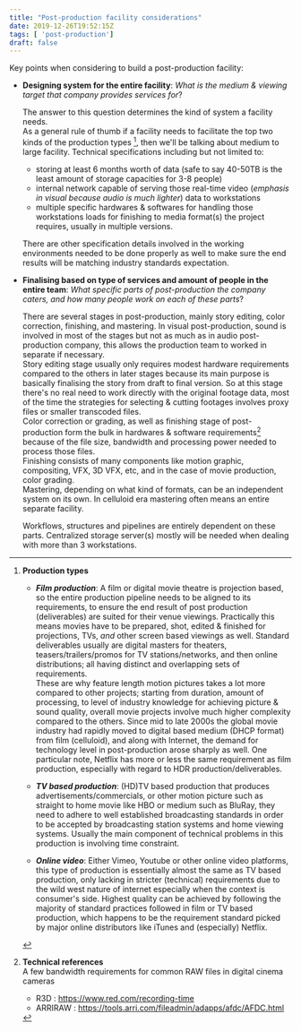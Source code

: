```yaml
---
title: "Post-production facility considerations"
date: 2019-12-26T19:52:15Z
tags: [ 'post-production']
draft: false
---
```


Key points when considering to build a post-production facility:

- **Designing system for the entire facility**: _What is the medium & viewing target that company provides services for_?     
    
    The answer to this question determines the kind of system a facility needs.    
    As a general rule of thumb if a facility needs to facilitate the top two kinds of the production types [^note], then we'll be talking about medium to large facility. Technical specifications including but not limited to: 
    - storing at least 6 months worth of data (safe to say 40-50TB is the least amount of storage capacities for 3-8 people)
    - internal network capable of serving those real-time video (_emphasis in visual because audio is much lighter_) data to workstations
    - multiple specific hardwares & softwares for handling those workstations loads for finishing to media format(s) the project requires, usually in multiple versions. 

    There are other specification details involved in the working environments needed to be done properly as well to make sure the end results will be matching industry standards expectation. 

- **Finalising based on type of services and amount of people in the entire team**: _What specific parts of post-production the company caters, and how many people work on each of these parts_?     

    There are several stages in post-production, mainly story editing, color correction, finishing, and mastering. In visual post-production, sound is involved in most of the stages but not as much as in audio post-production company, this allows the production team to worked in separate if necessary.    
    Story editing stage usually only requires modest hardware requirements compared to the others in later stages because its main purpose is basically finalising the story from draft to final version. So at this stage there's no real need to work directly with the original footage data, most of the time the strategies for selecting & cutting footages involves proxy files or smaller transcoded files.    
    Color correction or grading, as well as finishing stage of post-production form the bulk in hardwares & software requirements[^bandwidth] because of the file size, bandwidth and processing power needed to process those files.      
    Finishing consists of many components like motion graphic, compositing, VFX, 3D VFX, etc, and in the case of movie production, color grading.         
    Mastering, depending on what kind of formats, can be an independent system on its own. In celluloid era mastering often means an entire separate facility.
         
    Workflows, structures and pipelines are entirely dependent on these parts. Centralized storage server(s) mostly will be needed when dealing with more than 3 workstations. 


 
[^note]: **Production types**

    - **_Film production_**: A film or digital movie theatre is projection based, so the entire production pipeline needs to be aligned to its requirements, to ensure the end result of post production (deliverables) are suited for their venue viewings. Practically this means movies have to be prepared, shot, edited & finished for projections, TVs, _and_ other screen based viewings as well. Standard deliverables usually are digital masters for theaters, teasers/trailers/promos for TV stations/networks, and then online distributions; all having distinct and overlapping sets of requirements.     
    These are why feature length motion pictures takes a lot more compared to other projects; starting from duration, amount of processing, to level of industry knowledge for achieving picture & sound quality, overall movie projects involve much higher complexity compared to the others. Since mid to late 2000s the global movie industry had rapidly moved to digital based medium (DHCP format) from film (celluloid), and along with Internet, the demand for technology level in post-production arose sharply as well. One particular note, Netflix has more or less the same requirement as film production, especially with regard to HDR production/deliverables.
    
    - **_TV based production_**: (HD)TV based production that produces advertisements/commercials, or other motion picture such as straight to home movie like HBO or medium such as BluRay, they need to adhere to well established broadcasting standards in order to be accepted by broadcasting station systems and home viewing systems. Usually the main component of technical problems in this production is involving time constraint.
    
    - **_Online video_**: Either Vimeo, Youtube or other online video platforms, this type of production is essentially almost the same as TV based production, only lacking in stricter (technical) requirements due to the wild west nature of internet especially when the context is consumer's side. Highest quality can be achieved by following the majority of standard practices followed in film or TV based production, which happens to be the requirement standard picked by major online distributors like iTunes and (especially) Netflix. 

[^bandwidth]: **Technical references**      
    A few bandwidth requirements for common RAW files in digital cinema cameras          
    - R3D : https://www.red.com/recording-time   
    - ARRIRAW : https://tools.arri.com/fileadmin/adapps/afdc/AFDC.html
